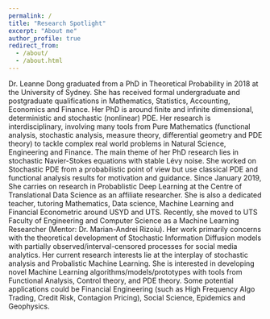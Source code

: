 ```yaml
---
permalink: /
title: "Research Spotlight"
excerpt: "About me"
author_profile: true
redirect_from: 
  - /about/
  - /about.html
---
```


Dr. Leanne Dong graduated from a PhD in Theoretical Probability in 2018 at the University of Sydney. She has received formal undergraduate and postgraduate qualifications in Mathematics, Statistics, Accounting, Economics and Finance. Her PhD is around finite and infinite dimensional, deterministic and stochastic (nonlinear) PDE. Her research is interdisciplinary, involving many tools from Pure Mathematics (functional analysis, stochastic analysis, measure theory, differential geometry and PDE theory) to tackle complex real world problems in Natural Science, Engineering and Finance. The main theme of her PhD research lies in stochastic Navier-Stokes equations with stable Lévy noise. She worked on Stochastic PDE from a probabilistic point of view but use classical PDE and functional analysis results for motivation and guidance. Since January 2019, She carries on research in Probablistic Deep Learning at the Centre of Translational Data Science as an affiliate researcher. She is also a dedicated teacher, tutoring Mathematics, Data science, Machine Learning and Financial Econometric around USYD and UTS. Recently, she moved to UTS Faculty of Engineering and Computer Science as a Machine Learning Researcher (Mentor: Dr. Marian-Andrei Rizoiu). Her work primarily concerns with the theoretical development of Stochastic Information Diffusion models with partially observed/interval-censored processes for social media analytics. Her current research interests lie at the interplay of stochastic analysis and Probalistic Machine Learning. She is interested in developing novel Machine Learning algorithms/models/prototypes with tools from Functional Analysis, Control theory, and PDE theory.
Some potential applications could be Financial Engineering (such as High Frequency Algo Trading, Credit Risk, Contagion Pricing), Social Science, Epidemics and Geophysics.

